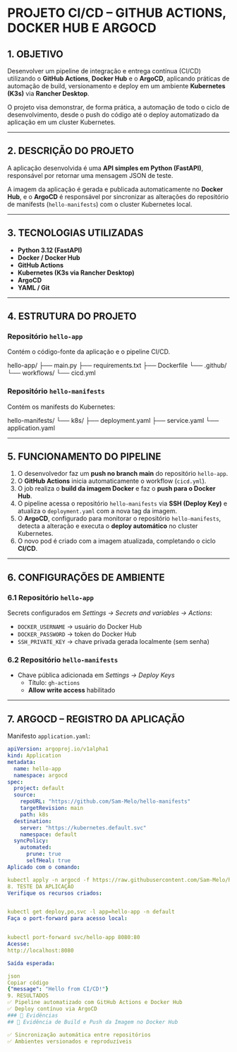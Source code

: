 # PROJETO CI/CD – GITHUB ACTIONS, DOCKER HUB E ARGOCD

## 1. OBJETIVO
Desenvolver um pipeline de integração e entrega contínua (CI/CD) utilizando o **GitHub Actions**, **Docker Hub** e o **ArgoCD**, aplicando práticas de automação de build, versionamento e deploy em um ambiente **Kubernetes (K3s)** via **Rancher Desktop**.

O projeto visa demonstrar, de forma prática, a automação de todo o ciclo de desenvolvimento, desde o push do código até o deploy automatizado da aplicação em um cluster Kubernetes.

---

## 2. DESCRIÇÃO DO PROJETO
A aplicação desenvolvida é uma **API simples em Python (FastAPI)**, responsável por retornar uma mensagem JSON de teste.

A imagem da aplicação é gerada e publicada automaticamente no **Docker Hub**, e o **ArgoCD** é responsável por sincronizar as alterações do repositório de manifests (`hello-manifests`) com o cluster Kubernetes local.

---

## 3. TECNOLOGIAS UTILIZADAS
- **Python 3.12 (FastAPI)**
- **Docker / Docker Hub**
- **GitHub Actions**
- **Kubernetes (K3s via Rancher Desktop)**
- **ArgoCD**
- **YAML / Git**

---

## 4. ESTRUTURA DO PROJETO

### Repositório `hello-app`
Contém o código-fonte da aplicação e o pipeline CI/CD.

hello-app/
├── main.py
├── requirements.txt
├── Dockerfile
└── .github/
└── workflows/
└── cicd.yml


### Repositório `hello-manifests`
Contém os manifests do Kubernetes:

hello-manifests/
└── k8s/
├── deployment.yaml
├── service.yaml
└── application.yaml


---

## 5. FUNCIONAMENTO DO PIPELINE

1. O desenvolvedor faz um **push no branch main** do repositório `hello-app`.  
2. O **GitHub Actions** inicia automaticamente o workflow (`cicd.yml`).  
3. O job realiza o **build da imagem Docker** e faz o **push para o Docker Hub**.  
4. O pipeline acessa o repositório `hello-manifests` via **SSH (Deploy Key)** e atualiza o `deployment.yaml` com a nova tag da imagem.  
5. O **ArgoCD**, configurado para monitorar o repositório `hello-manifests`, detecta a alteração e executa o **deploy automático** no cluster Kubernetes.  
6. O novo pod é criado com a imagem atualizada, completando o ciclo **CI/CD**.

---

## 6. CONFIGURAÇÕES DE AMBIENTE

### 6.1 Repositório `hello-app`
Secrets configurados em *Settings → Secrets and variables → Actions*:
- `DOCKER_USERNAME` → usuário do Docker Hub  
- `DOCKER_PASSWORD` → token do Docker Hub  
- `SSH_PRIVATE_KEY` → chave privada gerada localmente (sem senha)

### 6.2 Repositório `hello-manifests`
- Chave pública adicionada em *Settings → Deploy Keys*  
  - Título: `gh-actions`
  - **Allow write access** habilitado

---

## 7. ARGOCD – REGISTRO DA APLICAÇÃO

Manifesto `application.yaml`:

```yaml
apiVersion: argoproj.io/v1alpha1
kind: Application
metadata:
  name: hello-app
  namespace: argocd
spec:
  project: default
  source:
    repoURL: "https://github.com/Sam-Melo/hello-manifests"
    targetRevision: main
    path: k8s
  destination:
    server: "https://kubernetes.default.svc"
    namespace: default
  syncPolicy:
    automated:
      prune: true
      selfHeal: true
Aplicado com o comando:

kubectl apply -n argocd -f https://raw.githubusercontent.com/Sam-Melo/hello-manifests/main/k8s/application.yaml
8. TESTE DA APLICAÇÃO
Verifique os recursos criados:


kubectl get deploy,po,svc -l app=hello-app -n default
Faça o port-forward para acesso local:


kubectl port-forward svc/hello-app 8080:80
Acesse:
http://localhost:8080

Saída esperada:

json
Copiar código
{"message": "Hello from CI/CD!"}
9. RESULTADOS
✅ Pipeline automatizado com GitHub Actions e Docker Hub
✅ Deploy contínuo via ArgoCD
### 📸 Evidências
## 📸 Evidência de Build e Push da Imagem no Docker Hub

✅ Sincronização automática entre repositórios
✅ Ambientes versionados e reproduzíveis


